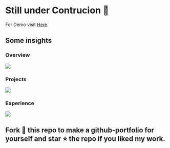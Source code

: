 # Still under Contrucion 🚧

For Demo visit [Here](https://5fe4b45293c2cc99d7f54857--shashwat-mishra.netlify.app/).

## Some insights

### Overview

![](https://raw.githubusercontent.com/ampsteric/Portfolio-V-3.0/master/src/Assets/mock1.PNG)

### Projects

![](https://raw.githubusercontent.com/ampsteric/Portfolio-V-3.0/master/src/Assets/mock2.PNG)

### Experience

![](https://raw.githubusercontent.com/ampsteric/Portfolio-V-3.0/master/src/Assets/mock3.PNG)

## Fork 🍴 this repo to make a github-portfolio for yourself and star ⭐ the repo if you liked my work.
